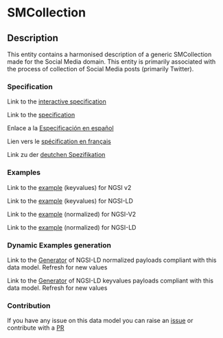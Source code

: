 # SMCollection

## Description 

This entity contains a harmonised description of a generic SMCollection made for the Social Media domain. This entity is primarily associated with the process of collection of Social Media posts (primarily Twitter).
### Specification

Link to the [interactive specification](https://swagger.lab.fiware.org/?url=https://github.com/smart-data-models/dataModel.SocialMedia/blob/master/SMCollection/swagger.yaml)

Link to the [specification](https://github.com/smart-data-models/dataModel.SocialMedia/blob/master/SMCollection/doc/spec.md)

Enlace a la [Especificación en español](https://github.com/smart-data-models/dataModel.SocialMedia/blob/master/SMCollection/doc/spec_ES.md)

Lien vers le [spécification en français](https://github.com/smart-data-models/dataModel.SocialMedia/blob/master/SMCollection/doc/spec_FR.md)

Link zu der [deutchen Spezifikation](https://github.com/smart-data-models/dataModel.SocialMedia/blob/master/SMCollection/doc/spec_DE.md)
### Examples

Link to the [example](https://github.com/smart-data-models/dataModel.SocialMedia/blob/master/SMCollection/examples/example.json) (keyvalues) for NGSI v2

Link to the [example](https://github.com/smart-data-models/dataModel.SocialMedia/blob/master/SMCollection/examples/example.jsonld) (keyvalues) for NGSI-LD

Link to the [example](https://github.com/smart-data-models/dataModel.SocialMedia/blob/master/SMCollection/examples/example-normalized.json) (normalized) for NGSI-V2

Link to the [example](https://github.com/smart-data-models/dataModel.SocialMedia/blob/master/SMCollection/examples/example-normalized.jsonld) (normalized) for NGSI-LD
### Dynamic Examples generation

Link to the [Generator](https://smartdatamodels.org/extra/ngsi-ld_generator_v0.92.php?schemaUrl=https://raw.githubusercontent.com/smart-data-models/dataModel.SocialMedia/master/SMCollection/schema.json&email=info@smartdatamodels.org) of NGSI-LD normalized payloads compliant with this data model. Refresh for new values

Link to the [Generator](https://smartdatamodels.org/extra/ngsi-ld_generator_keyvalues_v0.92.php?schemaUrl=https://raw.githubusercontent.com/smart-data-models/dataModel.SocialMedia/master/SMCollection/schema.json&email=info@smartdatamodels.org) of NGSI-LD keyvalues payloads compliant with this data model. Refresh for new values
### Contribution

 If you have any issue on this data model you can raise an [issue](https://github.com/smart-data-models/dataModel.SocialMedia/issues)  or contribute with a [PR](https://github.com/smart-data-models/dataModel.SocialMedia/pulls)